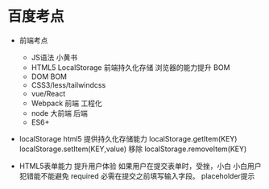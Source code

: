 # 百度考点

- 前端考点
    - JS语法
        小黄书
    - HTML5
        LocalStorage 前端持久化存储
        浏览器的能力提升
        BOM
    - DOM BOM
    - CSS3/less/tailwindcss
    - vue/React
    - Webpack 前端 工程化
    - node 大前端 后端
    - ES6+

- localStorage
    html5 提供持久化存储能力
    localStorage.getItem(KEY)
    localStorage.setItem(KEY,value)
    移除 localStorage.removeItem(KEY)

- HTML5表单能力
    提升用户体验
        如果用户在提交表单时，受挫，小白
        小白用户犯错能不能避免
        required 必需在提交之前填写输入字段。
        placeholder提示